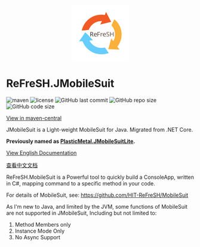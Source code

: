 <div align=center>
    <img src="logo.png" width = 30% height = 30%   alt=""/>
</div>

# ReFreSH.JMobileSuit

![maven](https://img.shields.io/maven-central/v/io.github.hit-refresh/JMobileSuit?style=flat-square)
![license](https://img.shields.io/github/license/HIT-ReFreSH/JMobileSuit?style=flat-square)
![GitHub last commit](https://img.shields.io/github/last-commit/HIT-ReFreSH/JMobileSuit?style=flat-square)
![GitHub repo size](https://img.shields.io/github/repo-size/HIT-ReFreSH/JMobileSuit?style=flat-square)
![GitHub code size](https://img.shields.io/github/languages/code-size/HIT-ReFreSH/JMobileSuit?style=flat-square)

[View in maven-central](https://search.maven.org/artifact/io.github.hit-refresh/JMobileSuit/)

JMobileSuit is a Light-weight MobileSuit for Java. Migrated from .NET Core.

**Previously named as [PlasticMetal.JMobileSuitLite](https://github.com/Plastic-Metal/JMobileSuitLite).**


[View English Documentation](https://plastic-metal.github.io/en-US/JMobileSuitLite/index.html)

[查看中文文档](https://plastic-metal.github.io/zh-CN/JMobileSuitLite/index.html)

ReFreSH.MobileSuit is a Powerful tool to quickly build a ConsoleApp, written in C#, mapping command to a specific
method in your code.

For details of MobileSuit, see: https://github.com/HIT-ReFreSH/MobileSuit

As I'm new to Java, and limited by the JVM, some functions of MobileSuit are not supported in JMobileSuit, Including
but not limited to:

1. Method Members only
2. Instance Mode Only
3. No Async Support